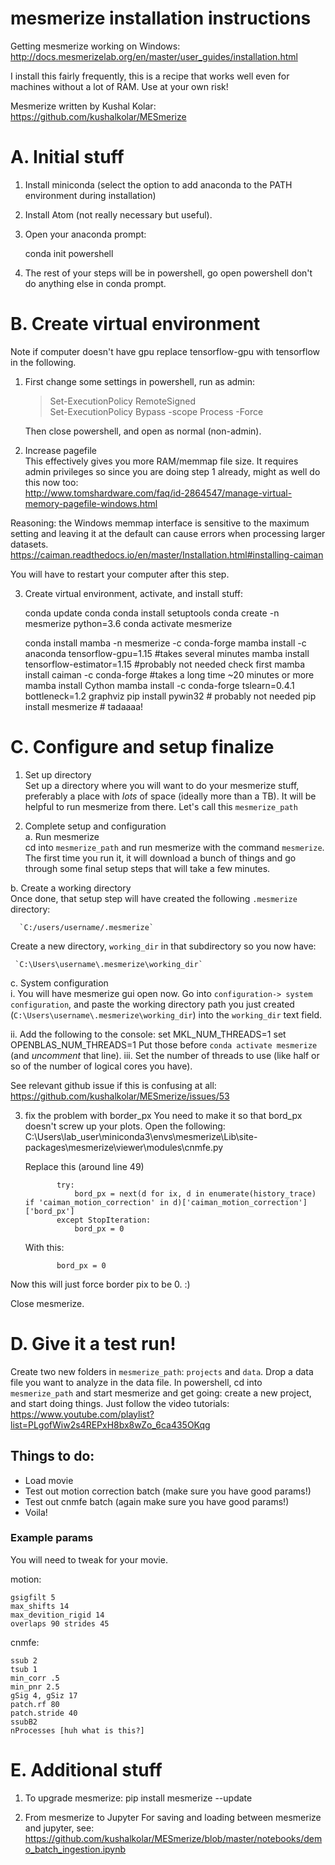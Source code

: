 # mesmerize installation instructions
Getting mesmerize working on Windows:
http://docs.mesmerizelab.org/en/master/user_guides/installation.html

I install this fairly frequently, this is a recipe that works well even for machines without a lot of RAM. Use at your own risk!

Mesmerize written by Kushal Kolar:
https://github.com/kushalkolar/MESmerize

# A. Initial stuff

1. Install miniconda (select the option to add anaconda to the PATH environment during installation)
2. Install Atom (not really necessary but useful).
3. Open your anaconda prompt:

    conda init powershell

4. The rest of your steps will be in powershell, go open powershell don't do anything else in conda prompt.

# B. Create virtual environment
Note if computer doesn't have gpu replace tensorflow-gpu with tensorflow in the following.
1. First change some settings in powershell, run as admin:    

    >Set-ExecutionPolicy RemoteSigned    
    Set-ExecutionPolicy Bypass -scope Process -Force

    Then close powershell, and open as normal (non-admin).

2. Increase pagefile    
This effectively gives you more RAM/memmap file size. It requires admin privileges so since you are doing step 1 already, might as well do this now too:    
http://www.tomshardware.com/faq/id-2864547/manage-virtual-memory-pagefile-windows.html

  Reasoning: the Windows memmap interface is sensitive to the maximum setting and leaving it at the default can cause errors when processing larger datasets.
  https://caiman.readthedocs.io/en/master/Installation.html#installing-caiman
  
  You will have to restart your computer after this step.

3. Create virtual environment, activate, and install stuff:

      conda update conda
      conda install setuptools
      conda create -n mesmerize python=3.6
      conda activate mesmerize

      conda install mamba -n mesmerize -c conda-forge
      mamba install -c anaconda tensorflow-gpu=1.15 #takes several minutes
      mamba install tensorflow-estimator=1.15    #probably not needed check first
      mamba install caiman -c conda-forge  #takes a long time ~20 minutes or more
      mamba install Cython
      mamba install -c conda-forge tslearn=0.4.1 bottleneck=1.2 graphviz
      pip install pywin32  # probably not needed
      pip install mesmerize  # tadaaaa!

# C. Configure and setup finalize
1. Set up directory    
Set up a directory where you will want to do your mesmerize stuff, preferably a place with *lots* of space (ideally more than a TB). It will be helpful to run mesmerize from there. Let's call this `mesmerize_path`

2. Complete setup and configuration    
a. Run mesmerize    
 cd into `mesmerize_path` and run mesmerize with the command `mesmerize`. The first time you run it, it will download a bunch of things and go through some final setup steps that will take a few minutes.

  b. Create a working directory    
  Once done, that setup step will have created the following `.mesmerize` directory:

      `C:/users/username/.mesmerize`

  Create a new directory, `working_dir` in that subdirectory so you now have:

  	 `C:\Users\username\.mesmerize\working_dir`

  c. System configuration    
  i. You will have mesmerize gui open now. Go into `configuration-> system configuration`, and paste the working directory path you just created (`C:\Users\username\.mesmerize\working_dir`) into the `working_dir` text field.

  ii. Add the following to the console:
      set MKL_NUM_THREADS=1
      set OPENBLAS_NUM_THREADS=1
  Put those before `conda activate mesmerize` (and *uncomment* that line).
  iii. Set the number of threads to use (like half or so of the number of logical cores you have).

  See relevant github issue if this is confusing at all:
  https://github.com/kushalkolar/MESmerize/issues/53

3. fix the problem with border_px
You need to make it so that bord_px doesn't screw up your plots. Open the following:
      C:\Users\lab_user\miniconda3\envs\mesmerize\Lib\site-packages\mesmerize\viewer\modules\cnmfe.py

      Replace this (around line 49)

              try:
                  bord_px = next(d for ix, d in enumerate(history_trace) if 'caiman_motion_correction' in d)['caiman_motion_correction']['bord_px']
              except StopIteration:
                  bord_px = 0

    With this:

              bord_px = 0

  Now this will just force border pix to be 0. :)

  Close mesmerize.

# D. Give it a test run!
Create two new folders in `mesmerize_path`: `projects` and `data`. Drop a data file you want to analyze in the data file. In powershell, cd into `mesmerize_path` and start mesmerize and get going: create a new project, and start doing things. Just follow the video tutorials:
https://www.youtube.com/playlist?list=PLgofWiw2s4REPxH8bx8wZo_6ca435OKqg


## Things to do:
- Load movie
- Test out motion correction batch (make sure you have good params!)
- Test out cnmfe batch (again make sure you have good params!)
- Voila!


### Example params
You will need to tweak for your movie.

motion:

    gsigfilt 5
    max_shifts 14
    max_devition_rigid 14
    overlaps 90 strides 45


cnmfe:

    ssub 2
    tsub 1
    min_corr .5
    min_pnr 2.5
    gSig 4, gSiz 17
    patch.rf 80
    patch.stride 40
    ssubB2
    nProcesses [huh what is this?]

# E. Additional stuff
1. To upgrade mesmerize:
    pip install mesmerize --update

2. From mesmerize to Jupyter
For saving and loading between mesmerize and jupyter, see:
https://github.com/kushalkolar/MESmerize/blob/master/notebooks/demo_batch_ingestion.ipynb
